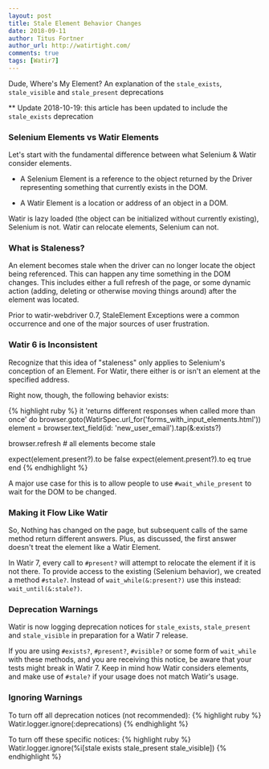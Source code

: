 ```yaml
---
layout: post
title: Stale Element Behavior Changes
date: 2018-09-11
author: Titus Fortner
author_url: http://watirtight.com/
comments: true
tags: [Watir7]
---
```


Dude, Where's My Element? An explanation of the `stale_exists`, `stale_visible` and `stale_present` deprecations
<!--more-->

** Update 2018-10-19: this article has been updated to include the `stale_exists` deprecation 

### Selenium Elements vs Watir Elements

Let's start with the fundamental difference between what Selenium & Watir consider elements.  

* A Selenium Element is a reference to the object
returned by the Driver representing something that currently exists in the DOM.

* A Watir Element is a location or address of an object in a DOM.

Watir is lazy loaded (the object can be initialized without currently existing), Selenium is not.
Watir can relocate elements, Selenium can not.

### What is Staleness?

An element becomes stale when the driver can no longer locate the object being referenced. This
can happen any time something in the DOM changes. This includes either a full refresh of the page, or 
some dynamic action (adding, deleting or otherwise moving things around) after the element was located.

Prior to watir-webdriver 0.7, StaleElement Exceptions were a common occurrence and one of 
the major sources of user frustration. 

### Watir 6 is Inconsistent

Recognize that this idea of "staleness" only applies to Selenium's conception of an Element.
For Watir, there either is or isn't an element at the specified address.

Right now, though, the following behavior exists:

{% highlight ruby %}
it 'returns different responses when called more than once' do
  browser.goto(WatirSpec.url_for('forms_with_input_elements.html'))
  element = browser.text_field(id: 'new_user_email').tap(&:exists?)

  browser.refresh       # all elements become stale

  expect(element.present?).to be false
  expect(element.present?).to eq true
end
{% endhighlight %}

A major use case for this is to allow people to use `#wait_while_present` to wait for the DOM to be changed.

### Making it Flow Like Watir

So, Nothing has changed on the page, but subsequent calls of the same method return different
answers. Plus, as discussed, the first answer doesn't treat the element like a Watir Element.

In Watir 7, every call to `#present?` will attempt to relocate the element if it is not there.
To provide access to the existing (Selenium behavior), we created a method `#stale?`.
Instead of `wait_while(&:present?)` use this instead: `wait_until(&:stale?)`.

### Deprecation Warnings

Watir is now logging deprecation notices for `stale_exists`, `stale_present` and `stale_visible` in preparation
for a Watir 7 release.

If you are using `#exists?`, `#present?`, `#visible?` or some form of `wait_while` with these methods, and
you are receiving this notice, be aware that your tests might break in Watir 7. Keep in mind
how Watir considers elements, and make use of `#stale?` if your usage does not match Watir's usage.

### Ignoring Warnings

To turn off all deprecation notices (not recommended):
{% highlight ruby %}
Watir.logger.ignore(:deprecations)
{% endhighlight %}

To turn off these specific notices:
{% highlight ruby %}
Watir.logger.ignore(%i[stale exists stale_present stale_visible])
{% endhighlight %}
